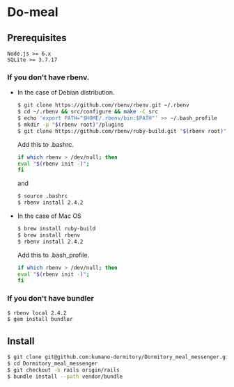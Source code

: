 # Do-meal

## Prerequisites

```
Node.js >= 6.x
SQLite >= 3.7.17
```

### If you don't have rbenv.

* In the case of Debian distribution.

  ```sh
  $ git clone https://github.com/rbenv/rbenv.git ~/.rbenv
  $ cd ~/.rbenv && src/configure && make -C src
  $ echo 'export PATH="$HOME/.rbenv/bin:$PATH"' >> ~/.bash_profile
  $ mkdir -p "$(rbenv root)"/plugins
  $ git clone https://github.com/rbenv/ruby-build.git "$(rbenv root)"/plugins/ruby-build
  ```

  Add this to .bashrc.

  ```sh
  if which rbenv > /dev/null; then
  eval "$(rbenv init -)";
  fi
  ```

  and

  ```sh
  $ source .bashrc
  $ rbenv install 2.4.2
  ```

* In the case of Mac OS

  ```sh
  $ brew install ruby-build
  $ brew install rbenv
  $ rbenv install 2.4.2
  ```
  
  Add this to .bash_profile.
  ```sh
  if which rbenv > /dev/null; then
  eval "$(rbenv init -)";
  fi
  ```

### If you don't have bundler

```sh
$ rbenv local 2.4.2
$ gem install bundler
```

## Install

```sh
$ git clone git@github.com:kumano-dormitory/Dormitory_meal_messenger.git
$ cd Dormitory_meal_messenger
$ git checkout -b rails origin/rails
$ bundle install --path vendor/bundle
```
